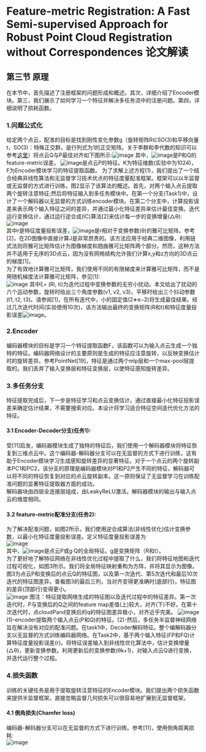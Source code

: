 # Feature-metric Registration: A Fast Semi-supervised Approach for Robust Point Cloud Registration without Correspondences 论文解读  

## 第三节 原理  
在本节中，首先描述了注册框架的问题形成和概述。其次，详细介绍了Encoder模块。第三，我们展示了如何学习一个特征并解决多任务流中的注册问题。第四，详细说明了损耗函数。  
### 1.问题公式化  
给定两个点云，配准的目标是找到刚性变化参数g（旋转矩阵R∈SO(3)和平移向量t，SO(3)：特殊正交群，是行列式为1的正交矩阵。关于李群和李代数的知识可以参考[这里](https://zhuanlan.zhihu.com/p/358455662)）将点云Q与P最佳对齐如下图所示:![image](https://user-images.githubusercontent.com/74122331/138546569-89b72dfd-57b8-4bff-82d8-cd353db6a425.png)
其中，![image](https://user-images.githubusercontent.com/74122331/138547372-fba3e0aa-1226-4309-a3c3-826354e1d24f.png)是P和Q的feature-metric误差。
![image](https://user-images.githubusercontent.com/74122331/138547398-da3233db-587f-45ef-84b7-58a8914f16f7.png)是点云P的特征。K为特征维数(实验中为1024)，F为Encoder模块学习的特征提取函数。
为了求解上述方程(1)，我们提出了一个结合经典非线性算法和无监督学习技术优点的特征度量配准框架。框架可以以半监督或无监督的方式进行训练。图2显示了该算法的概述。首先，对两个输入点云提取两个旋转注意特征;然后将特征输入到多任务模块中。在第一个分支(Task1)中，设计了一个解码器以无监督的方式训练encoder模块。在第二个分支中，计算投影误差来表示两个输入特征之间的差异，并通过最小化特征差异来估计最佳变换。迭代运行变换估计，通过运行逆合成(IC)算法[2]来估计每一步的变换增量(△θ):
![image](https://user-images.githubusercontent.com/74122331/138547440-0fd4bd99-9b57-4f49-ac59-375c57fdbe21.png)  
其中r是特征度量投影误差，![image](https://user-images.githubusercontent.com/74122331/138547456-88a92a7d-b4ad-4f28-9c6d-bbcf30b69c01.png)是r相对于变换参数(θ)的雅可比矩阵。参考[2]，在2D图像中直接计算J是非常昂贵的。该方法应用于经典二维图像，利用链式法则将雅可比矩阵估计为图像梯度和翘曲雅可比矩阵两个部分。然而，这种方法并不适用于无序的3D点云，因为没有网格结构允许我们计算x,y和z方向的3D点云的梯度[1]。  
为了有效地计算雅可比矩阵，我们使用不同的有限梯度来计算雅可比矩阵，而不是用随机梯度法计算雅可比矩阵，参见[1]:  
![image](https://user-images.githubusercontent.com/74122331/138547465-1c16bd42-332a-4d20-927c-356f8b6ea445.png)
其中ξ= (Ri, ti)为迭代过程中变换参数的无穷小扰动。本文给出了扰动的六个运动参数，旋转时给出三个角度参数(v1, v2, v3)，平移时给出三个抖动参数(t1, t2, t3)。请参阅[1]，在所有迭代中，小的固定值(2∗e−2)将生成最佳结果。经过几次迭代时间(实验使用10次)，该方法输出最终的变换矩阵(R和t)和特征度量投影误差![image](https://user-images.githubusercontent.com/74122331/138547488-8f56b885-93c3-4da4-9464-2c688a8dab92.png)。  
### 2.Encoder  
编码器模块的目标是学习一个特征提取函数F，该函数可以为输入点云生成一个独特的特征。编码器网络设计的主要原则是生成的特征应注意旋转，以反映变换估计时的旋转差异。参考PointNet[19]，特征是通过两个mlp层和一个max-pool层提取的。我们丢弃了输入变换层和特征变换层，以使特征感知旋转差异。  
### 3.多任务分支  
特征提取完成后，下一步是特征学习和点云变换估计。通过直接最小化特征投影误差来确定估计结果，不需要搜索对应。本设计将学习适合特征空间迭代优化方法的特征。  
#### 3.1 Encoder-Decoder分支(任务1):    
受[11]启发，编码器模块生成了独特的特征后，我们使用一个解码器模块将特征恢复到三维点云中。这个编码器-解码器分支可以在无监督的方式下进行训练，这有助于Encoder模块学习生成感知旋转差异的显著特征。对于一个点云的两个旋转副本PC1和PC2，该分支的原理是编码器模块对P1和P2产生不同的特征，解码器可以将不同的特征恢复到对应的点云旋转副本。这一原则保证了无监督学习在训练配准问题的显著特征提取器方面的成功。  
解码器块由四层全连接层组成，由LeakyReLU激活。解码器模块的输出与输入点云的维度相同。  
#### 3.2 feature-metric配准分支(任务2):  
为了解决配准问题，如图2所示，我们使用逆合成算法(非线性优化)估计变换参数，以最小化特征度量投影误差。定义特征度量投影误差为  
![image](https://user-images.githubusercontent.com/74122331/138547726-1df555e0-505c-43e2-92a0-c07e761ad008.png)  
其中，![image](https://user-images.githubusercontent.com/74122331/138547730-dd7b8cfb-1063-45a3-b169-da32244c8c02.png)是点云P或g·Q的全局特征。g是变换矩阵（R和t）。  
为了更好地了解特征网络在非线性优化过程中提取了什么，我们将特征地图和迭代过程可视化，如图3所示。我们将全局特征映射重构为方阵，并将其显示为图像。图3为点云P和变换后的点云Q的特征图，以及第一次迭代、第5次迭代和最后10次迭代的特征图差异。查看图3的最后三列，当对齐变得更准确时(底部行)，特征图的差异(顶部行)变得更小。  
 ![image](https://user-images.githubusercontent.com/74122331/138547922-dcafba19-b744-4aed-b2ce-2c63eb850806.png)
图注：特征提取网络生成的特征图以及迭代过程中的特征差异。第一次迭代时，P与变换后的Q之间的feature map差值(上)较大，对齐(下)不好。在第十次迭代时，点cloudPand变换后的q的特征图差异极小，对齐近乎完美。 
![image](https://user-images.githubusercontent.com/74122331/138551272-7a23fb0e-107d-4a82-9315-8a3530f5ac1d.png)  
(1)-encoder提取两个输入点云(P和Q)的特征。(2)-然后，多任务半监督神经网络旨在解决没有对应的配准问题。在task1中，Decoder解码特征。整个编解码器分支以无监督的方式训练编码器网络。在Task2中，基于两个输入特征(FP和FQ)计算特征度量投影误差(r)。将特征误差输入到非线性优化算法中，估计变换增量(△θ)，更新变换参数。利用更新后的变换参数(θk+1)，对输入点云Q进行变换，并迭代运行整个过程。  
### 4.损失函数  
训练的关键任务是用于提取旋转注意特征的Encoder模块。我们提出两个损失函数来提供半监督框架。直接忽略监督几何损失可以很容易地扩展到无监督框架。  
#### 4.1 倒角损失(Chamfer loss)  
编码器-解码器分支可以在无监督的方式下进行训练。参考[11]，使用倒角距离损耗:  
![image](https://user-images.githubusercontent.com/74122331/138548048-0ef87b90-83fb-4f79-ab3a-cb08cc6092ae.png)  
